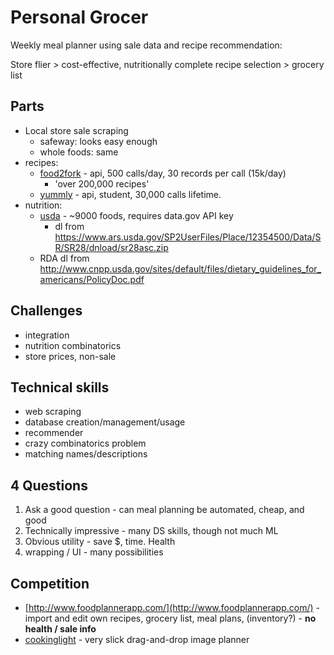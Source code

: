 
# Personal Grocer

Weekly meal planner using sale data and recipe recommendation:

Store flier > cost-effective, nutritionally complete recipe selection > grocery list


## Parts

* Local store sale scraping
	* safeway: looks easy enough
	* whole foods: same
* recipes:
	* [food2fork](http://food2fork.com/about/api) - api, 500 calls/day, 30 records per call (15k/day)
		* 'over 200,000 recipes'
	* [yummly](https://developer.yummly.com/) - api, student, 30,000 calls lifetime.
* nutrition:
	* [usda](http://ndb.nal.usda.gov/ndb/doc/index) - ~9000 foods, requires data.gov API key
		* dl from https://www.ars.usda.gov/SP2UserFiles/Place/12354500/Data/SR/SR28/dnload/sr28asc.zip
	* RDA
		dl from http://www.cnpp.usda.gov/sites/default/files/dietary_guidelines_for_americans/PolicyDoc.pdf

## Challenges

* integration
* nutrition combinatorics
* store prices, non-sale

## Technical skills

* web scraping
* database creation/management/usage
* recommender
* crazy combinatorics problem
* matching names/descriptions

## 4 Questions

1. Ask a good question - can meal planning be automated, cheap, and good
2. Technically impressive - many DS skills, though not much ML
3. Obvious utility - save $, time. Health
4. wrapping / UI - many possibilities

## Competition

* [http://www.foodplannerapp.com/](http://www.foodplannerapp.com/) - import and edit own recipes, grocery list, meal plans, (inventory?) - **no health / sale info**
* [cookinglight](http://www.cookinglight.com/weeknight-meal-planner) - very slick drag-and-drop image planner
